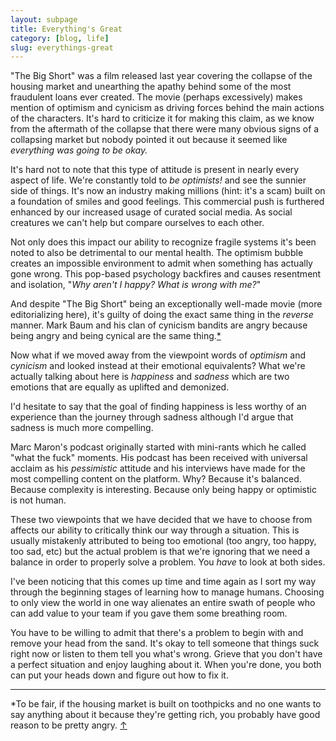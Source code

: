 ```yaml
---
layout: subpage
title: Everything's Great
category: [blog, life]
slug: everythings-great
---
```

"The Big Short" was a film released last year covering the collapse of the housing market and unearthing the apathy behind some of the most fraudulent loans ever created. The movie (perhaps excessively) makes mention of optimism and cynicism as driving forces behind the main actions of the characters. It's hard to criticize it for making this claim, as we know from the aftermath of the collapse that there were many obvious signs of a collapsing market but nobody pointed it out because it seemed like *everything was going to be okay.*

It's hard not to note that this type of attitude is present in nearly every aspect of life. We're constantly told to *be optimists!* and see the sunnier side of things. It's now an industry making millions (hint: it's a scam) built on a foundation of smiles and good feelings. This commercial push is furthered enhanced by our increased usage of curated social media. As social creatures we can't help but compare ourselves to each other.

Not only does this impact our ability to recognize fragile systems it's been noted to also be detrimental to our mental health. The optimism bubble creates an impossible environment to admit when something has actually gone wrong. This pop-based psychology backfires and causes resentment and isolation, "*Why aren't I happy? What is wrong with me?*" 

And despite "The Big Short" being an exceptionally well-made movie (more editorializing here), it's guilty of doing the exact same thing in the *reverse* manner. Mark Baum and his clan of cynicism bandits are angry because being angry and being cynical are the same thing.<a id="anchor-1" href="#note-1">*</a>

Now what if we moved away from the viewpoint words of *optimism* and *cynicism* and looked instead at their emotional equivalents? What we're actually talking about here is *happiness* and *sadness* which are two emotions that are equally as uplifted and demonized.

I'd hesitate to say that the goal of finding happiness is less worthy of an experience than the journey through sadness although I'd argue that sadness is much more compelling.

Marc Maron's podcast originally started with mini-rants which he called "what the fuck" moments. His podcast has been received with universal acclaim as his *pessimistic* attitude and his interviews have made for the most compelling content on the platform. Why? Because it's balanced. Because complexity is interesting. Because only being happy or optimistic is not human.

These two viewpoints that we have decided that we have to choose from affects our ability to critically think our way through a situation. This is usually mistakenly attributed to being too emotional (too angry, too happy, too sad, etc) but the actual problem is that we're ignoring that we need a balance in order to properly solve a problem. You *have* to look at both sides.

I've been noticing that this comes up time and time again as I sort my way through the beginning stages of learning how to manage humans. Choosing to only view the world in one way alienates an entire swath of people who can add value to your team if you gave them some breathing room.

You have to be willing to admit that there's a problem to begin with and remove your head from the sand. It's okay to tell someone that things suck right now or listen to them tell you what's wrong. Grieve that you don't have a perfect situation and enjoy laughing about it. When you're done, you both can put your heads down and figure out how to fix it.

<hr class="small">

<div class="fieldnotes">
    <p id="note-1">*To be fair, if the housing market is built on toothpicks and no one wants to say anything about it because they're getting rich, you probably have good reason to be pretty angry. <a href="#anchor-1">&#8593;</a></p>
</div>